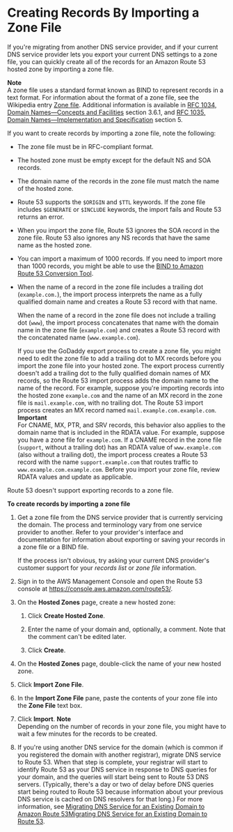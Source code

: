 # Creating Records By Importing a Zone File<a name="resource-record-sets-creating-import"></a>

If you're migrating from another DNS service provider, and if your current DNS service provider lets you export your current DNS settings to a zone file, you can quickly create all of the records for an Amazon Route 53 hosted zone by importing a zone file\.

**Note**  
A zone file uses a standard format known as BIND to represent records in a text format\. For information about the format of a zone file, see the Wikipedia entry [Zone file](https://en.wikipedia.org/wiki/Zone_file)\. Additional information is available in [RFC 1034, Domain Names—Concepts and Facilities](http://tools.ietf.org/html/rfc1034) section 3\.6\.1, and [RFC 1035, Domain Names—Implementation and Specification](http://tools.ietf.org/html/rfc1035) section 5\. 

If you want to create records by importing a zone file, note the following:

+ The zone file must be in RFC\-compliant format\.

+ The hosted zone must be empty except for the default NS and SOA records\.

+ The domain name of the records in the zone file must match the name of the hosted zone\.

+ Route 53 supports the `$ORIGIN` and `$TTL` keywords\. If the zone file includes `$GENERATE` or `$INCLUDE` keywords, the import fails and Route 53 returns an error\.

+ When you import the zone file, Route 53 ignores the SOA record in the zone file\. Route 53 also ignores any NS records that have the same name as the hosted zone\.

+ You can import a maximum of 1000 records\. If you need to import more than 1000 records, you might be able to use the [BIND to Amazon Route 53 Conversion Tool](https://aws.amazon.com/code/4495891528591897)\.

+ When the name of a record in the zone file includes a trailing dot \(`example.com.`\), the import process interprets the name as a fully qualified domain name and creates a Route 53 record with that name\.

  When the name of a record in the zone file does not include a trailing dot \(`www`\), the import process concatenates that name with the domain name in the zone file \(`example.com`\) and creates a Route 53 record with the concatenated name \(`www.example.com`\)\.

  If you use the GoDaddy export process to create a zone file, you might need to edit the zone file to add a trailing dot to MX records before you import the zone file into your hosted zone\. The export process currently doesn't add a trailing dot to the fully qualified domain names of MX records, so the Route 53 import process adds the domain name to the name of the record\. For example, suppose you're importing records into the hosted zone `example.com` and the name of an MX record in the zone file is `mail.example.com`, with no trailing dot\. The Route 53 import process creates an MX record named `mail.example.com.example.com`\.
**Important**  
For CNAME, MX, PTR, and SRV records, this behavior also applies to the domain name that is included in the RDATA value\. For example, suppose you have a zone file for `example.com`\. If a CNAME record in the zone file \(`support`, without a trailing dot\) has an RDATA value of `www.example.com` \(also without a trailing dot\), the import process creates a Route 53 record with the name `support.example.com` that routes traffic to `www.example.com.example.com`\. Before you import your zone file, review RDATA values and update as applicable\. 

Route 53 doesn't support exporting records to a zone file\.

**To create records by importing a zone file**

1. Get a zone file from the DNS service provider that is currently servicing the domain\. The process and terminology vary from one service provider to another\. Refer to your provider's interface and documentation for information about exporting or saving your records in a zone file or a BIND file\.

   If the process isn't obvious, try asking your current DNS provider's customer support for your *records list* or *zone file* information\.

1. Sign in to the AWS Management Console and open the Route 53 console at [https://console\.aws\.amazon\.com/route53/](https://console.aws.amazon.com/route53/)\.

1. On the **Hosted Zones** page, create a new hosted zone:

   1. Click **Create Hosted Zone**\.

   1. Enter the name of your domain and, optionally, a comment\. Note that the comment can't be edited later\.

   1. Click **Create**\.

1. On the **Hosted Zones** page, double\-click the name of your new hosted zone\.

1. Click **Import Zone File**\.

1. In the **Import Zone File** pane, paste the contents of your zone file into the **Zone File** text box\.

1. Click **Import**\.
**Note**  
Depending on the number of records in your zone file, you might have to wait a few minutes for the records to be created\.

1. If you're using another DNS service for the domain \(which is common if you registered the domain with another registrar\), migrate DNS service to Route 53\. When that step is complete, your registrar will start to identify Route 53 as your DNS service in response to DNS queries for your domain, and the queries will start being sent to Route 53 DNS servers\. \(Typically, there's a day or two of delay before DNS queries start being routed to Route 53 because information about your previous DNS service is cached on DNS resolvers for that long\.\) For more information, see [Migrating DNS Service for an Existing Domain to Amazon Route 53Migrating DNS Service for an Existing Domain to Route 53](MigratingDNS.md)\.